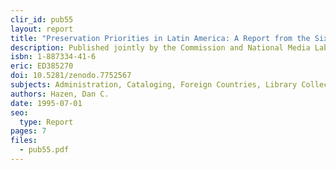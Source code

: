 ```yaml
---
clir_id: pub55
layout: report
title: "Preservation Priorities in Latin America: A Report from the Sixtieth IFLA Meeting, Havana, Cuba"
description: Published jointly by the Commission and National Media Laboratory, St. Paul, MN, helps clarify long-term storage requirements for magnetic media and provides guidance on how to care for these media to maximize their life expectancies. Covers what can go wrong with magnetic media and how to prevent information loss and premature degradation of magnetic tape.
isbn: 1-887334-41-6
eric: ED385270
doi: 10.5281/zenodo.7752567
subjects: Administration, Cataloging, Foreign Countries, Library Collections, Library Facilities, Library Services, Needs Assessment, Preservation, Prevention, Program Development, Records Management, Training
authors: Hazen, Dan C.
date: 1995-07-01
seo:
  type: Report
pages: 7
files:
  - pub55.pdf
---
```

